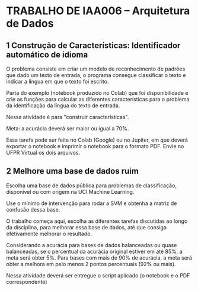 # TRABALHO DE IAA006 – Arquitetura de Dados

## 1 Construção de Características: Identificador automático de idioma

O problema consiste em criar um modelo de reconhecimento de padrões que dado um texto de entrada, o programa consegue classificar o texto e indicar a língua em que o texto foi escrito.

Parta do exemplo (notebook produzido no Colab) que foi disponibilidade e crie as funções para calcular as diferentes características para o problema da identificação da língua do texto de entrada.

Nessa atividade é para "construir características".

Meta: a acurácia deverá ser maior ou igual a 70%.

Essa tarefa pode ser feita no Colab (Google) ou no Jupiter, em que deverá exportar o notebook e imprimir o notebook para o formato PDF. Envie no UFPR Virtual os dois arquivos.

## 2 Melhore uma base de dados ruim

Escolha uma base de dados pública para problemas de classificação, disponível ou com origem na UCI Machine Learning.

Use o mínimo de intervenção para rodar a SVM e obtenha a matriz de confusão dessa base.

O trabalho começa aqui, escolha as diferentes tarefas discutidas ao longo da disciplina, para melhorar essa base de dados, até que consiga efetivamente melhorar o resultado.

Considerando a acurácia para bases de dados balanceadas ou quase balanceadas, se o percentual da acurácia original estiver em até 85%, a meta será obter 5%. Para bases com mais de 90% de acurácia, a meta será obter a melhora em pelo menos 2 pontos percentuais (92% ou mais).

Nessa atividade deverá ser entregue o script aplicado (o notebook e o PDF correspondente)
